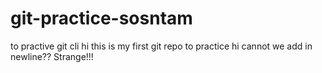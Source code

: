# git-practice-sosntam
to practive git cli
hi this is my first git repo to practice
hi cannot we add in newline?? 
Strange!!!
